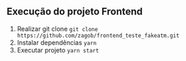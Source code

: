 ## Execução do projeto Frontend
1. Realizar git clone ```git clone https://github.com/zagob/frontend_teste_fakeatm.git```
2. Instalar dependências ```yarn```
3. Executar projeto ```yarn start```